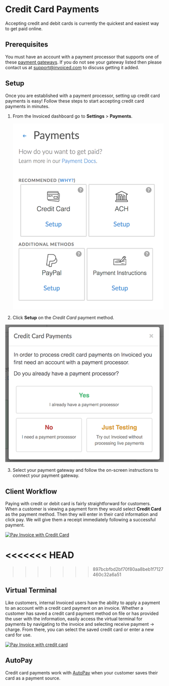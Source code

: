 # Credit Card Payments

Accepting credit and debit cards is currently the quickest and easiest way to get paid online.

## Prerequisites

You must have an account with a payment processor that supports one of these [payment gateways](gateways). If you do not see your gateway listed then please contact us at [support@invoiced.com](mailto:support@invoiced.com) to discuss getting it added.

## Setup

Once you are established with a payment processor, setting up credit card payments is easy! Follow these steps to start accepting credit card payments in minutes.

1. From the Invoiced dashboard go to **Settings** > **Payments**.

   [![Payment Settings](../img/payment-settings.png)](../img/payment-settings.png)

2. Click **Setup** on the *Credit Card* payment method.

  [![Credit Card Payments Setup](../img/credit-card-payment-setup.png)](../img/credit-card-payment-setup.png)

3. Select your payment gateway and follow the on-screen instructions to connect your payment gateway.

## Client Workflow

Paying with credit or debit card is fairly straightforward for customers. When a customer is viewing a payment form they would select **Credit Card** as the payment method. Then they will enter in their card information and click pay. We will give them a receipt immediately following a successful payment.

[![Pay Invoice with Credit Card](/docs/img/pay-invoice-credit-card.png)](/docs/img/pay-invoice-credit-card.png)

<<<<<<< HEAD
=======

>>>>>>> 897bcbfbd2bf70f80aa8beb1f7127460c32a6a51
## Virtual Terminal

Like customers, internal Invoiced users have the ability to apply a payment to an account with a credit card payment on an invoice. Whether a customer has saved a credit card payment method on file or has provided the user with the information, easily access the virtual terminal for payments by navigating to the invoice and selecting receive payment -> charge. From there, you can select the saved credit card or enter a new card for use.

[![Pay Invoice with credit card](/docs/img/card-terminal-payment.gif)](/card-terminal-payment.gif)

## AutoPay

Credit card payments work with [AutoPay](/docs/payments/autopay) when your customer saves their card as a payment source.